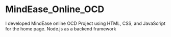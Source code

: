 # MindEase_Online_OCD
I developed MindEase online OCD Project using HTML, CSS, and JavaScript for the home page. Node.js as a backend framework
